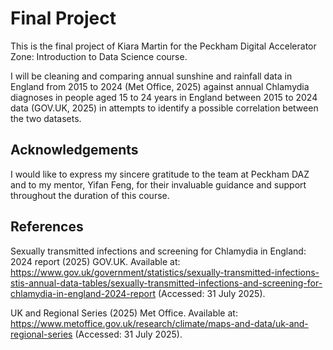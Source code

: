 
# Final Project

This is the final project of Kiara Martin for the Peckham Digital Accelerator Zone: Introduction to Data Science course. 

I will be cleaning and comparing annual sunshine and rainfall data in England from 2015 to 2024 (Met Office, 2025) against annual Chlamydia diagnoses in people aged 15 to 24 years in England between 2015 to 2024 data (GOV.UK, 2025) in attempts to identify a possible correlation between the two datasets.


## Acknowledgements

I would like to express my sincere gratitude to the team at Peckham DAZ and to my mentor, Yifan Feng, for their invaluable guidance and support throughout the duration of this course.


## References 

Sexually transmitted infections and screening for Chlamydia in England: 2024 report (2025) GOV.UK. Available at: https://www.gov.uk/government/statistics/sexually-transmitted-infections-stis-annual-data-tables/sexually-transmitted-infections-and-screening-for-chlamydia-in-england-2024-report (Accessed: 31 July 2025). 

UK and Regional Series (2025) Met Office. Available at: https://www.metoffice.gov.uk/research/climate/maps-and-data/uk-and-regional-series (Accessed: 31 July 2025). 

